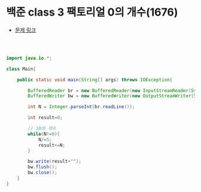 # 백준 class 3 팩토리얼 0의 개수(1676)

- [문제 링크](https://www.acmicpc.net/problem/1676)

</br>

```java

import java.io.*;

class Main{

    public static void main(String[] args) throws IOException{

        BufferedReader br = new BufferedReader(new InputStreamReader(System.in));
        BufferedWriter bw = new BufferedWriter(new OutputStreamWriter(System.out));

        int N = Integer.parseInt(br.readLine());

        int result=0;

        // 10의 개수
        while(N!=0){
            N/=5;
            result+=N;
        }

        bw.write(result+"");
        bw.flush();
        bw.close();
    }
}

```
